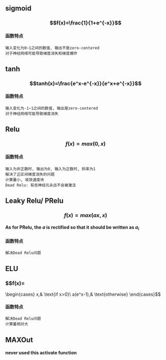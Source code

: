 ## sigmoid
### $$f(x)=\frac{1}{1+e^{-x}}$$
#### 函数特点
	输入变化为0~1之间的数值, 输出不是zero-centered
	对于神经网络可能导致梯度消失和梯度爆炸
## tanh
### $$tanh(x)=\frac{e^x-e^{-x}}{e^x+e^{-x}}$$
#### 函数特点
	输入变化为-1~1之间的数值, 输出是zero-centered
	对于神经网络可能导致梯度消失
## Relu
### $$f(x)=max(0,x)$$
#### 函数特点
	输入为非正数时, 输出为0, 输入为正数时, 斜率为1
	解决了正区间梯度消失的问题
	计算量小, 收敛速度块
	Dead Relu: 有些神经元永远不会被激活
## Leaky Relu/ PRelu
### $$f(x)=max(ax,x)$$
#### As for PRelu, the $a$ is rectified so that it should be written as $a_i$
#### 函数特点
	解决Dead Relu问题
## ELU
### $$f(x)=
\begin{cases}
x,& \text{if x>0}\\
a(e^x-1),& \text{otherwise}
\end{cases}$$
#### 函数特点
	解决Dead Relu问题
	计算量相对大
## MAXOut
#### never used this activate function